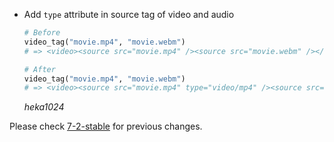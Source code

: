 *   Add `type` attribute in source tag of video and audio

    ```ruby
    # Before
    video_tag("movie.mp4", "movie.webm")
    # => <video><source src="movie.mp4" /><source src="movie.webm" /></video>

    # After
    video_tag("movie.mp4", "movie.webm")
    # => <video><source src="movie.mp4" type="video/mp4" /><source src="movie.webm" type="video/webm" /></video>
    ```

    *heka1024*

Please check [7-2-stable](https://github.com/rails/rails/blob/7-2-stable/actionview/CHANGELOG.md) for previous changes.
